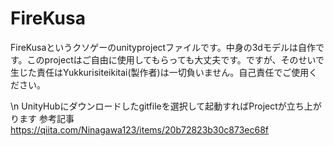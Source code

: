 # FireKusa
FireKusaというクソゲーのunityprojectファイルです。中身の3dモデルは自作です。このprojectはご自由に使用してもらっても大丈夫です。ですが、そのせいで生じた責任はYukkurisiteikitai(製作者)は一切負いません。自己責任でご使用ください。

\n
UnityHubにダウンロードしたgitfileを選択して起動すればProjectが立ち上がります
参考記事
https://qiita.com/Ninagawa123/items/20b72823b30c873ec68f
